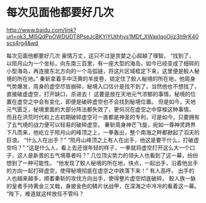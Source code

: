# 每次见面他都要好几次

http://www.baidu.com/link?url=ok3_Ml5QdPpOWDUDT8PseJcBKYiYUthhvs1MDf_XWaxIqoOiiz3h9rK40scs4rg4&wd

每次见面他都要好几次
豪情万丈，这只不过是贪婪之心超越了理智。
    “找到了，以陨月山为一个坐标，向东南三百里，有一座大型的海岛，如今已经变成了细碎的小型海岛，再连接东北方向的一个岛弧链，将这片区域框定下来，这里便是鲛人秘境的所在地。”
    秦斩拿着手中泛黄的羊皮卷，锁定住了鲛人秘境的所在地，他周身气势爆发，周身的虚空尽皆崩碎，秘境入口估计是找不到了，当然他也不想找了，直接破虚虚空，打开缺口，杀进去！
    这要是放在天地元气浓郁的事情，秘境的位置在虚空之中会有变化，即便是破碎虚空也不会找到秘境位置。
    但是如今，天地元气匮乏，秘境里面的大部分阵法都失效了，更何况在虚空之中穿梭这种事情。
    而且在洪荒时代和上古初期破碎虚空可一直都是神圣的专利，可是如今，只要拥有了五气境的战力便可以轻易的破碎虚空。
    秦斩周身神芒飞旋，宛如一尊神灵跨界下凡而来，他屹立于陨月山的峰顶之上，一拳轰出，整个南海之畔都掀起了滔天的巨浪。
    “什么人在出手？”
    “陨月山峰顶之上有人在出手，他这是要干什么，打破虚空吗？”
    “这是什么人，看上去还很年轻的样子，一拳就将虚空打开这么大一个口子，这人是新晋的五气境尊者吗？”
    几位顶尖势力的领头人也看到了这一幕，纷纷想到了一种可能性。
    “他发现了鲛人秘境的所在地，快点，一起出手，沿着他出手的方向一起打碎虚空，使得秘境彻底在虚空之中跌落下来！”
    有人高呼。
    出手的人也越来越多，顺着秦斩的攻伐方向出手，使得整片虚空彻底破碎。
    鲛人族一脉的皇者手持黄金三叉戟，身披金色的鳞片状战甲，在深海之中冷冷的看着这一幕。
    “陛下，难道就这样放任不管吗？

